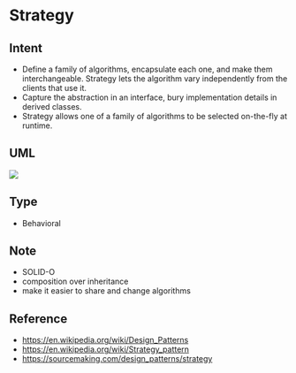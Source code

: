 # Strategy

## Intent
- Define a family of algorithms, encapsulate each one, and make them
  interchangeable. Strategy lets the algorithm vary independently from
  the clients that use it.
- Capture the abstraction in an interface, bury implementation details
  in derived classes.
- Strategy allows one of a family of algorithms to be selected
  on-the-fly at runtime.

## UML
<img src="http://yuml.me/diagram/plain/class/[Context|-strategy;operation()]+->[IStrategy|+algorithm()], [IStrategy]^-.-[Strategy1|+algorithm()], [IStrategy]^-.-[Strategy2|+algorithm()]">
<!--
    [Context|-strategy;operation()]+->[IStrategy|+algorithm()],
    [IStrategy]^-.-[Strategy1|+algorithm()],
    [IStrategy]^-.-[Strategy2|+algorithm()]
-->

## Type
- Behavioral

## Note
- SOLID-O
- composition over inheritance
- make it easier to share and change algorithms

## Reference
- https://en.wikipedia.org/wiki/Design_Patterns
- https://en.wikipedia.org/wiki/Strategy_pattern
- https://sourcemaking.com/design_patterns/strategy
